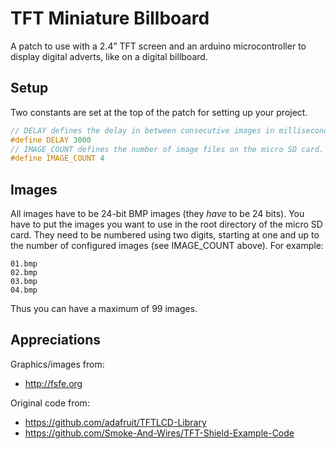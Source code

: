 # TFT Miniature Billboard
A patch to use with a 2.4” TFT screen and an arduino microcontroller to
display digital adverts, like on a digital billboard.

## Setup
Two constants are set at the top of the patch for setting up your project.
```C
// DELAY defines the delay in between consecutive images in milliseconds.
#define DELAY 3000
// IMAGE_COUNT defines the number of image files on the micro SD card.
#define IMAGE_COUNT 4
```

## Images
All images have to be 24-bit BMP images (they _have_ to be 24 bits).
You have to put the images you want to use in the root directory of the micro SD card.
They need to be numbered using two digits, starting at one and up to the number of configured images (see IMAGE_COUNT above).
For example:
```
01.bmp
02.bmp
03.bmp
04.bmp
```
Thus you can have a maximum of 99 images.

## Appreciations

Graphics/images from:
* http://fsfe.org

Original code from:
* https://github.com/adafruit/TFTLCD-Library
* https://github.com/Smoke-And-Wires/TFT-Shield-Example-Code
